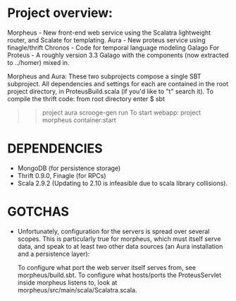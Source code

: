 Project overview:
===

Morpheus - New front-end web service using the Scalatra lightweight router, and Scalate for templating.
Aura - New proteus service using finagle/thrift
Chronos - Code for temporal language modeling
Galago For Proteus - A roughly version 3.3 Galago with the components (now extracted to ../homer) mixed in.

Morpheus and Aura:
These two subprojects compose a single SBT subproject.  All dependencies and settings for each are
contained in the root project directory, in ProteusBuild.scala (if you'd like to "t" search it).
To compile the thrift code:
from root directory enter 
$ sbt
>> project aura
>> scrooge-gen
>> run <configuration file in json>
To start webapp:
>> project morpheus
>> container:start


DEPENDENCIES
====
- MongoDB (for persistence storage)
- Thrift 0.9.0, Finagle (for RPCs)
- Scala 2.9.2 (Updating to 2.10 is infeasible due to scala library collisions).

GOTCHAS
====
- Unfortunately, configuration for the servers is spread over several scopes.
  This is particularly true for morpheus, which must itself serve data, and speak
  to at least two other data sources (an Aura installation and a persistence layer):

  To configure what port the web server itself serves from, see morpheus/build.sbt.
  To configure what hosts/ports the ProteusServlet inside morpheus listens to, look
  at morpheus/src/main/scala/Scalatra.scala.

